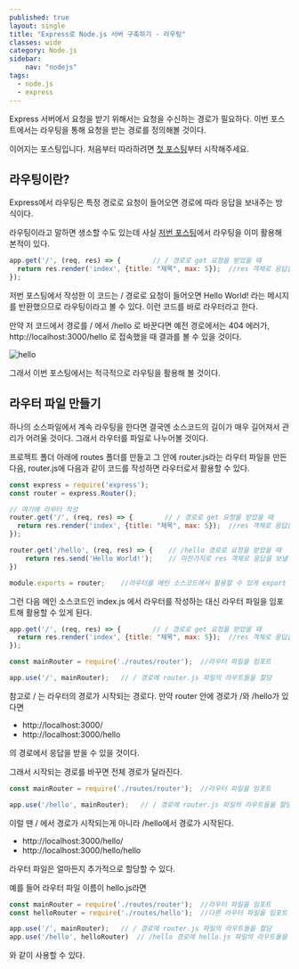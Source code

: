 ```yaml
---
published: true
layout: single
title: "Express로 Node.js 서버 구축하기 - 라우팅"
classes: wide
category: Node.js
sidebar:
    nav: "nodejs" 
tags: 
  - node.js
  - express
---
```


Express 서버에서 요청을 받기 위해서는 요청을 수신하는 경로가 필요하다. 이번 포스트에서는 라우팅을 통해 요청을 받는 경로를 정의해볼 것이다.

이어지는 포스팅입니다. 처음부터 따라하려면 [첫 포스팅](https://fred16157.github.io/node.js/nodejs-express-server-basic/)부터 시작해주세요.

## 라우팅이란?

Express에서 라우팅은 특정 경로로 요청이 들어오면 경로에 따라 응답을 보내주는 방식이다.

라우팅이라고 말하면 생소할 수도 있는데 사실 [저번 포스팅](https://fred16157.github.io/node.js/nodejs-express-server-basic/)에서 라우팅을 이미 활용해 본적이 있다.

~~~js
app.get('/', (req, res) => {        // / 경로로 get 요청을 받았을 때
  return res.render('index', {title: "제목", max: 5});  //res 객체로 응답을 보낼 수 있다.
});
~~~

저번 포스팅에서 작성한 이 코드는 / 경로로 요청이 들어오면 Hello World! 라는 메시지를 반환했으므로 라우팅이라고 볼 수 있다. 이런 코드를 바로 라우터라고 한다.

만약 저 코드에서 경로를 / 에서 /hello 로 바꾼다면 예전 경로에서는 404 에러가, http://localhost:3000/hello 로 접속했을 때 결과를 볼 수 있을 것이다.

![hello](https://imgur.com/VrUtJjr.png)

그래서 이번 포스팅에서는 적극적으로 라우팅을 활용해 볼 것이다.

## 라우터 파일 만들기

하나의 소스파일에서 계속 라우팅을 한다면 결국엔 소스코드의 길이가 매우 길어져서 관리가 어려울 것이다. 그래서 라우터를 파일로 나누어볼 것이다.

프로젝트 폴더 아래에 routes 폴더를 만들고 그 안에 router.js라는 라우터 파일을 만든다음, router.js에 다음과 같이 코드를 작성하면 라우터로서 활용할 수 있다.

~~~js
const express = require('express');
const router = express.Router();

// 여기에 라우터 작성
router.get('/', (req, res) => {        // / 경로로 get 요청을 받았을 때
  return res.render('index', {title: "제목", max: 5});  //res 객체로 응답을 보낼 수 있다.
});

router.get('/hello', (req, res) => {    // /hello 경로로 요청을 받았을 때
    return res.send('Hello World!');    // 마찬가지로 res 객체로 응답을 보낼 수 있다.
})

module.exports = router;    //라우터를 메인 소스코드에서 활용할 수 있게 export
~~~

그런 다음 메인 소스코드인 index.js 에서 라우터를 작성하는 대신 라우터 파일을 임포트해 활용할 수 있게 된다.

~~~js
app.get('/', (req, res) => {        // / 경로로 get 요청을 받았을 때
  return res.render('index', {title: "제목", max: 5});  //res 객체로 응답을 보낼 수 있다.
});
~~~

~~~js
const mainRouter = require('./routes/router');  //라우터 파일을 임포트

app.use('/', mainRouter);   // / 경로에 router.js 파일의 라우트들을 할당
~~~

참고로 / 는 라우터의 경로가 시작되는 경로다. 만약 router 안에 경로가 /와 /hello가 있다면

- http://localhost:3000/
- http://localhost:3000/hello

의 경로에서 응답을 받을 수 있을 것이다.

그래서 시작되는 경로를 바꾸면 전체 경로가 달라진다.

~~~js
const mainRouter = require('./routes/router');  //라우터 파일을 임포트

app.use('/hello', mainRouter);   // / 경로에 router.js 파일의 라우트들을 할당
~~~

이럴 땐 / 에서 경로가 시작되는게 아니라 /hello에서 경로가 시작된다.

- http://localhost:3000/hello/
- http://localhost:3000/hello/hello


라우터 파일은 얼마든지 추가적으로 할당할 수 있다.

예를 들어 라우터 파일 이름이 hello.js라면

~~~js
const mainRouter = require('./routes/router');  //라우터 파일을 임포트
const helloRouter = require('./routes/hello');  //다른 라우터 파일을 임포트

app.use('/', mainRouter);   // / 경로에 router.js 파일의 라우트들을 할당
app.use('/hello', helloRouter)  // /hello 경로에 hello.js 파일의 라우트들을 할당
~~~

와 같이 사용할 수 있다.